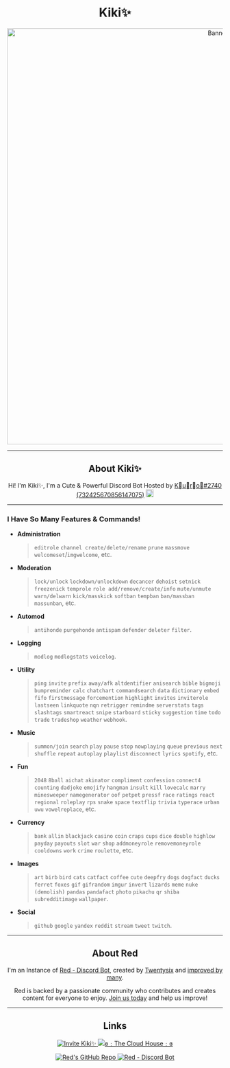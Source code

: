 <h1 align="center">Kiki✨</h1>
<p align="center">
  <a href="https://discord.com/oauth2/authorize?client_id=886547720985264178&scope=bot&permissions=2251673160%20applications.commands">
    <img src="https://i.imgur.com/6KuylS0.jpg" alt="Banner" width="969">
  </a>
</p>

---

<h2 align="center">About Kiki✨</h2>
<p align="center">Hi! I'm Kiki✨, I'm a Cute & Powerful Discord Bot Hosted by <a href="https://github.com/Kuro-Rui">K᲼u᲼r᲼o᲼#2740 (732425670856147075)</a> <img src="https://cdn.discordapp.com/emojis/915569740922118176.png" alt=":Unicorn:" width="18"/></p>

---

### I Have So Many Features & Commands! 

- **Administration**
  > `editrole` `channel create/delete/rename` `prune` `massmove` `welcomeset`/`imgwelcome`, etc.
- **Moderation**
  > `lock/unlock` `lockdown/unlockdown` `decancer` `dehoist` `setnick` `freezenick` `temprole` `role add/remove/create/info` `mute/unmute` `warn/delwarn` `kick/masskick` `softban` `tempban` `ban/massban` `massunban`, etc.
- **Automod**
  > `antihonde` `purgehonde` `antispam` `defender` `deleter` `filter`.
- **Logging**
  > `modlog` `modlogstats` `voicelog`.
- **Utility**
  > `ping` `invite` `prefix` `away/afk` `altdentifier` `anisearch` `bible` `bigmoji` `bumpreminder` `calc` `chatchart` `commandsearch` `data` `dictionary` `embed` `fifo` `firstmessage` `forcemention` `highlight` `invites` `inviterole` `lastseen` `linkquote` `nqn` `retrigger` `remindme` `serverstats` `tags` `slashtags` `smartreact` `snipe` `starboard` `sticky` `suggestion` `time` `todo` `trade` `tradeshop` `weather` `webhook`. 
- **Music**
  > `summon/join` `search` `play` `pause` `stop` `nowplaying` `queue` `previous` `next` `shuffle` `repeat` `autoplay` `playlist` `disconnect` `lyrics` `spotify`, etc.
- **Fun**
  > `2048` `8ball` `aichat` `akinator` `compliment` `confession` `connect4` `counting` `dadjoke` `emojify` `hangman` `insult` `kill` `lovecalc` `marry` `minesweeper` `namegenerator` `oof` `petpet` `pressf` `race` `ratings` `react` `regional` `roleplay` `rps` `snake` `space` `textflip` `trivia` `typerace` `urban` `uwu` `vowelreplace`, etc.
- **Currency**
  > `bank` `allin` `blackjack` `casino` `coin` `craps` `cups` `dice` `double` `highlow` `payday` `payouts` `slot` `war` `shop` `addmoneyrole` `removemoneyrole` `cooldowns` `work` `crime` `roulette`, etc.
- **Images**
  > `art` `birb` `bird` `cats` `catfact` `coffee` `cute` `deepfry` `dogs` `dogfact` `ducks` `ferret` `foxes` `gif` `gifrandom` `imgur` `invert` `lizards` `meme` `nuke (demolish)` `pandas` `pandafact` `photo` `pikachu` `qr` `shiba` `subredditimage` `wallpaper`.
- **Social**
  > `github` `google` `yandex` `reddit` `stream` `tweet` `twitch`.

---

<h2 align="center">About Red</h2>
<p align="center">I'm an Instance of <a href ="https://github.com/Cog-Creators/Red-DiscordBot">Red - Discord Bot</a>, created by <a href ="https://github.com/Twentysix26">Twentysix</a> and <a href ="https://github.com/Cog-Creators">improved by many</a>.</p>
<p align="center">Red is backed by a passionate community who contributes and creates content for everyone to enjoy. <a href="https://discord.gg/red">Join us today</a> and help us improve!</p>

---

<h2 align="center">Links</h2>
<p align="center">
  <a href="https://discord.com/oauth2/authorize?client_id=886547720985264178&scope=bot&permissions=2251673160%20applications.commands">
    <img src="https://img.shields.io/badge/Invite%20Kiki✨-Invite-a2cbeb?style=flat&logo=discord&link=https://discord.com/oauth2/authorize?client_id=886547720985264178&scope=bot&permissions=2251673160%20applications.commands&labelColor=f0a8b4" alt="Invite Kiki✨">
  </a>
  <a href="https://discord.gg/Zef3pD8Yt5">
    <img src="https://img.shields.io/badge/ʚ﹕The%20Cloud%20House﹕ɞ-Join-a2cbeb?style=flat&logo=discord&link=https://discord.gg/Zef3pD8Yt5&labelColor=f0a8b4" alt="ʚ﹕The Cloud House﹕ɞ">
  </a>
</p>
<p align="center">
  <a href="https://github.com/Cog-Creators/Red-DiscordBot">
    <img src="https://img.shields.io/badge/Red%20Discord%20Bot-v3-cb533f?style=flat&logo=github&link=https://github.com/Cog-Creators/Red-DiscordBot" alt="Red's GitHub Repo">
  </a>
    <a href="https://discord.gg/red">
    <img src="https://img.shields.io/badge/Red﹣Discord%20Bot-Join-cb533f?style=flat&logo=discord&link=https://discord.gg/red" alt="Red - Discord Bot">
  </a>
</p>
